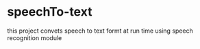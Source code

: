 # speechTo-text
this project convets speech to text formt at run time using speech recognition module
